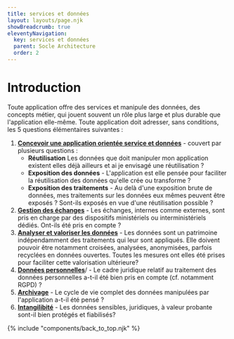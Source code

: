 ```yaml
---
title: services et données
layout: layouts/page.njk
showBreadcrumb: true
eleventyNavigation:
  key: services et données
  parent: Socle Architecture
  order: 2
---
```


# Introduction

Toute application offre des services et manipule des données, des concepts métier, qui jouent souvent un rôle plus large et plus durable que l'application elle-même. Toute application doit adresser, sans conditions, les 5 questions élémentaires suivantes :

1. [**Concevoir une application orientée service et données**](./1-donnees-et-services/) - couvert par plusieurs questions :
   -  **Réutilisation** Les données que doit manipuler mon application existent elles déjà ailleurs et ai je envisagé une réutilisation ?
   -  **Exposition des données** - L'application est elle pensée pour faciliter la réutilisation des données qu'elle crée ou transforme ?
   -  **Exposition des traitements** - Au delà d'une exposition brute de données, mes traitements sur les données eux mêmes peuvent être exposés ? Sont-ils exposés en vue d'une réutilisation possible ?
1. [**Gestion des échanges**](./2-gestion-des-echanges/) - Les échanges, internes comme externes, sont pris en charge par des dispositifs ministériels ou interministériels dédiés. Ont-ils été pris en compte ?
2. [**Analyser et valoriser les données**](./4-analyser-et-valoriser-les-donnees/) - Les données sont un patrimoine indépendamment des traitements qui leur sont appliqués. Elle doivent pouvoir être notamment croisées, analysées, anonymisées, parfois recyclées en données ouvertes. Toutes les mesures ont elles été prises pour faciliter cette valorisation ultérieure?
3. [**Données personnelles**](../socle-de-securite/donnees-personnelles)/ - Le cadre juridique relatif au traitement des données personnelles a-t-il été bien pris en compte (cf. notamment RGPD) ?
4. [**Archivage**](./6-cycle-de-vie/) - Le cycle de vie complet des données manipulées par l'application a-t-il été pensé ?
5. [**Intangilibité**](5-protection-intangibilite-non-repudiation-donnees/) - Les données sensibles, juridiques, à valeur probante sont-il bien protégés et fiabilisés?

{% include "components/back_to_top.njk" %}

